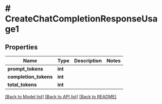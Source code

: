 # # CreateChatCompletionResponseUsage1

## Properties

Name | Type | Description | Notes
------------ | ------------- | ------------- | -------------
**prompt_tokens** | **int** |  |
**completion_tokens** | **int** |  |
**total_tokens** | **int** |  |

[[Back to Model list]](../../README.md#models) [[Back to API list]](../../README.md#endpoints) [[Back to README]](../../README.md)
